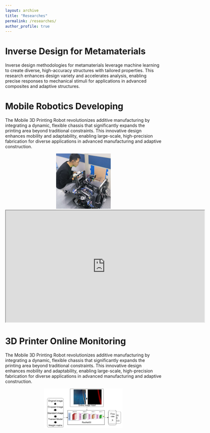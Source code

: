 ```yaml
---
layout: archive
title: "Researches"
permalink: /researches/
author_profile: true
---
```


# Inverse Design for Metamaterials

Inverse design methodologies for metamaterials leverage machine learning to create diverse, high-accuracy structures with tailored properties. This research enhances design variety and accelerates analysis, enabling precise responses to mechanical stimuli for applications in advanced composites and adaptive structures.

<!-- <div style="text-align: center;">
  <img src="../images/inverse_design.jpg" width="50%" style="display: inline-block;">
</div> -->

# Mobile Robotics Developing

The Mobile 3D Printing Robot revolutionizes additive manufacturing by integrating a dynamic, flexible chassis that significantly expands the printing area beyond traditional constraints. This innovative design enhances mobility and adaptability, enabling large-scale, high-precision fabrication for diverse applications in advanced manufacturing and adaptive construction.

<div style="text-align: center;">
  <img src="../images/MAM.jpg" width="35%" style="display: inline-block;">
</div>

<iframe src="https://drive.google.com/file/d/1nxYNJQqZlTPqpFMSspsq9bB2RXcuE2jb/view?usp=sharing" 
        width="640" height="360" allow="autoplay"></iframe>

# 3D Printer Online Monitoring

The Mobile 3D Printing Robot revolutionizes additive manufacturing by integrating a dynamic, flexible chassis that significantly expands the printing area beyond traditional constraints. This innovative design enhances mobility and adaptability, enabling large-scale, high-precision fabrication for diverse applications in advanced manufacturing and adaptive construction.

<div style="text-align: center;">
  <img src="../images/online_monitoring.jpg" width="50%" style="display: inline-block;">
</div>
